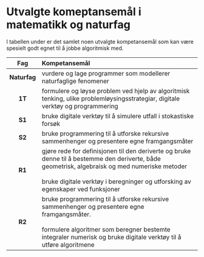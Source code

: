 # Utvalgte komeptansemål i matematikk og naturfag

I tabellen under er det samlet noen utvalgte kompetansemål som kan være spesielt godt egnet til å jobbe algoritmisk med.

|Fag|Kompetansemål|
|:---:|:----------|
|**Naturfag**|vurdere og lage programmer som modellerer naturfaglige fenomener|
|**1T**|formulere og løyse problem ved hjelp av algoritmisk tenking, ulike problemløysingsstrategiar, digitale verktøy og programmering|
|**S1**|bruke digitale verktøy til å simulere utfall i stokastiske forsøk|
|**S2**|bruke programmering til å utforske rekursive sammenhenger og presentere egne framgangsmåter|
|**R1**|gjøre rede for definisjonen til den deriverte og bruke denne til å bestemme den deriverte, både geometrisk, algebraisk og med numeriske metoder<br><br>bruke digitale verktøy i beregninger og utforsking av egenskaper ved funksjoner|
|**R2**|bruke programmering til å utforske rekursive sammenhenger og presentere egne framgangsmåter.<br><br>formulere algoritmer som beregner bestemte integraler numerisk og bruke digitale verktøy til å utføre algoritmene|